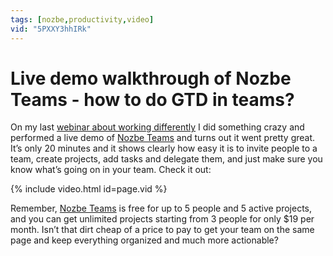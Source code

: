 ```yaml
---
tags: [nozbe,productivity,video]
vid: "5PXXY3hhIRk"
---
```


# Live demo walkthrough of Nozbe Teams - how to do GTD in teams?

On my last [webinar about working differently](/differently/) I did something crazy and performed a live demo of [Nozbe Teams][n] and turns out it went pretty great. It’s only 20 minutes and it shows clearly how easy it is to invite people to a team, create projects, add tasks and delegate them, and just make sure you know what’s going on in your team. Check it out:

{% include video.html id=page.vid %}

<!--More-->

Remember, [Nozbe Teams][n] is free for up to 5 people and 5 active projects, and you can get unlimited projects starting from 3 people for only $19 per month. Isn’t that dirt cheap of a price to pay to get your team on the same page and keep everything organized and much more actionable?

[n]: https://nozbe.com/